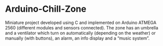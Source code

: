 # Arduino-Chill-Zone

Miniature project developed using C and implemented on Arduino ATMEGA 2560 (different modules and sensors connected). The zone has an umbrella and a ventilator which turn on
automatically (depending on the weather) or manually (with buttons), an alarm, an info display and a “music system”.
